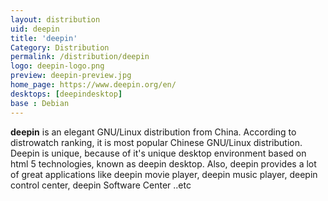 ```yaml
---
layout: distribution
uid: deepin
title: 'deepin'
Category: Distribution
permalink: /distribution/deepin
logo: deepin-logo.png
preview: deepin-preview.jpg
home_page: https://www.deepin.org/en/
desktops: [deepindesktop]
base : Debian
---
```


**deepin** is an elegant GNU/Linux distribution from China. According to distrowatch ranking, it is most popular Chinese GNU/Linux distribution. Deepin is unique, because of it's unique desktop environment based on html 5 technologies, known as deepin desktop. Also, deepin provides a lot of great applications like deepin movie player, deepin music player, deepin control center, deepin Software Center ..etc